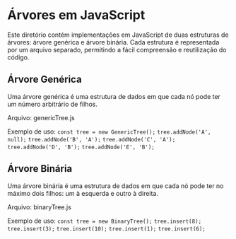 # Árvores em JavaScript

Este diretório contém implementações em JavaScript de duas estruturas de árvores: árvore genérica e árvore binária. Cada estrutura é representada por um arquivo separado, permitindo a fácil compreensão e reutilização do código.

## Árvore Genérica

Uma árvore genérica é uma estrutura de dados em que cada nó pode ter um número arbitrário de filhos.

Arquivo: genericTree.js

Exemplo de uso:
`const tree = new GenericTree();`
`tree.addNode('A', null);`
`tree.addNode('B', 'A');`
`tree.addNode('C', 'A');`
`tree.addNode('D', 'B');`
`tree.addNode('E', 'B');`

## Árvore Binária

Uma árvore binária é uma estrutura de dados em que cada nó pode ter no máximo dois filhos: um à esquerda e outro à direita.

Arquivo: binaryTree.js

Exemplo de uso:
`const tree = new BinaryTree();`
`tree.insert(8);`
`tree.insert(3);`
`tree.insert(10);`
`tree.insert(1);`
`tree.insert(6);`
